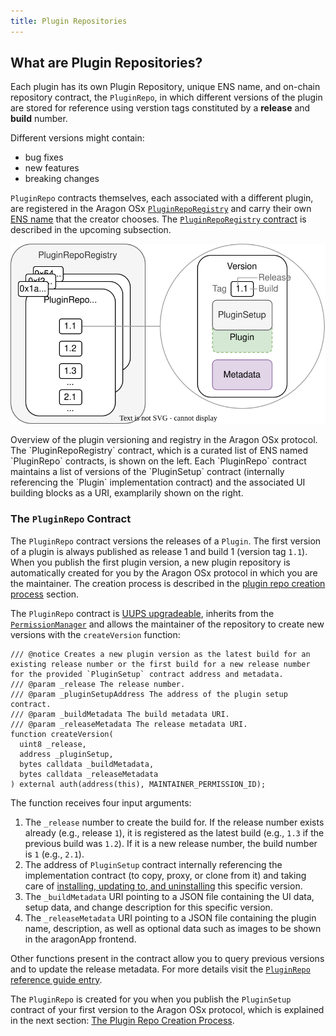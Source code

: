 ```yaml
---
title: Plugin Repositories
---
```


## What are Plugin Repositories?

Each plugin has its own Plugin Repository, unique ENS name, and on-chain repository contract, the `PluginRepo`, in which different versions of the plugin are stored for reference using verstion tags constituted by a **release** and **build** number.

Different versions might contain:

- bug fixes
- new features
- breaking changes

`PluginRepo` contracts themselves, each associated with a different plugin, are registered in the Aragon OSx [`PluginRepoRegistry`](./plugin-repo-creation/#the-pluginreporegistry-contract) and carry their own [ENS name](../../ens-names) that the creator chooses. The [`PluginRepoRegistry` contract](./plugin-repo-creation/#the-pluginreporegistry-contract) is described in the upcoming subsection.

<div class="center-column">

![Schematic depiction of the versioning taking place in the PluginRepoRegistry.](./plugin-repo-overview.drawio.svg)

<p class="caption">
  Overview of the plugin versioning and registry in the Aragon OSx protocol. The `PluginRepoRegistry` contract, which is a curated list of ENS named `PluginRepo` contracts, is shown on the left. Each `PluginRepo` contract maintains a list of versions of the `PluginSetup` contract (internally referencing the `Plugin` implementation contract) and the associated UI building blocks as a URI, examplarily shown on the right.
</p>

</div>

### The `PluginRepo` Contract

The `PluginRepo` contract versions the releases of a `Plugin`. The first version of a plugin is always published as release 1 and build 1 (version tag `1.1`).
When you publish the first plugin version, a new plugin repository is automatically created for you by the Aragon OSx protocol in which you are the maintainer. The creation process is described in the [plugin repo creation process](./plugin-repo-creation) section.

The `PluginRepo` contract is [UUPS upgradeable](https://eips.ethereum.org/EIPS/eip-1822), inherits from the [`PermissionManager`](../../../core/permissions) and allows the maintainer of the repository to create new versions with the `createVersion` function:

```solidity title="@aragon/framework/repo/PluginRepo.sol"
/// @notice Creates a new plugin version as the latest build for an existing release number or the first build for a new release number for the provided `PluginSetup` contract address and metadata.
/// @param _release The release number.
/// @param _pluginSetupAddress The address of the plugin setup contract.
/// @param _buildMetadata The build metadata URI.
/// @param _releaseMetadata The release metadata URI.
function createVersion(
  uint8 _release,
  address _pluginSetup,
  bytes calldata _buildMetadata,
  bytes calldata _releaseMetadata
) external auth(address(this), MAINTAINER_PERMISSION_ID);
```

The function receives four input arguments:

1. The `_release` number to create the build for. If the release number exists already (e.g., release `1`), it is registered as the latest build (e.g., `1.3` if the previous build was `1.2`). If it is a new release number, the build number is `1` (e.g., `2.1`).
2. The address of `PluginSetup` contract internally referencing the implementation contract (to copy, proxy, or clone from it) and taking care of [installing, updating to, and uninstalling](../plugin-setup) this specific version.
3. The `_buildMetadata` URI pointing to a JSON file containing the UI data, setup data, and change description for this specific version.
4. The `_releaseMetadata` URI pointing to a JSON file containing the plugin name, description, as well as optional data such as images to be shown in the aragonApp frontend.

Other functions present in the contract allow you to query previous versions and to update the release metadata. For more details visit the [`PluginRepo` reference guide entry](../../../../reference-guide/framework/plugin/repo/PluginRepo).

The `PluginRepo` is created for you when you publish the `PluginSetup` contract of your first version to the Aragon OSx protocol, which is explained in the next section: [The Plugin Repo Creation Process](plugin-repo-creation).
